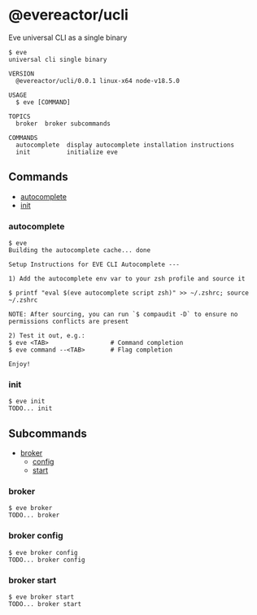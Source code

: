 # @evereactor/ucli

Eve universal CLI as a single binary

```shell
$ eve
universal cli single binary

VERSION
  @evereactor/ucli/0.0.1 linux-x64 node-v18.5.0

USAGE
  $ eve [COMMAND]

TOPICS
  broker  broker subcommands

COMMANDS
  autocomplete  display autocomplete installation instructions
  init          initialize eve
```

## Commands

- [autocomplete](#autocomplete)
- [init](#init)

### autocomplete

```shell
$ eve
Building the autocomplete cache... done

Setup Instructions for EVE CLI Autocomplete ---

1) Add the autocomplete env var to your zsh profile and source it

$ printf "eval $(eve autocomplete script zsh)" >> ~/.zshrc; source ~/.zshrc

NOTE: After sourcing, you can run `$ compaudit -D` to ensure no permissions conflicts are present

2) Test it out, e.g.:
$ eve <TAB>                 # Command completion
$ eve command --<TAB>       # Flag completion

Enjoy!
```

### init

```shell
$ eve init
TODO... init
```

## Subcommands

- [broker](#broker)
  - [config](#broker-config)
  - [start](#broker-start)

### broker

```shell
$ eve broker
TODO... broker
```

### broker config

```shell
$ eve broker config
TODO... broker config
```

### broker start

```shell
$ eve broker start
TODO... broker start
```

